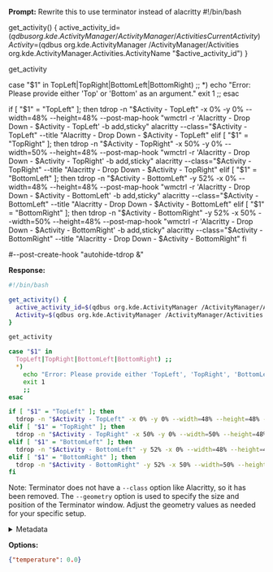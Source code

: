 **Prompt:**
Rewrite this to use terminator instead of alacritty 
#!/bin/bash

get_activity() {
  active_activity_id=$(qdbus org.kde.ActivityManager /ActivityManager/Activities CurrentActivity)
  Activity=$(qdbus org.kde.ActivityManager /ActivityManager/Activities org.kde.ActivityManager.Activities.ActivityName "$active_activity_id")
}

get_activity

case "$1" in
  TopLeft|TopRight|BottomLeft|BottomRight) ;;
  *)
    echo "Error: Please provide either 'Top' or 'Bottom' as an argument."
    exit 1
    ;;
esac

if [ "$1" = "TopLeft" ]; then
  tdrop -n "$Activity - TopLeft" -x 0% -y 0% --width=48% --height=48% --post-map-hook "wmctrl -r 'Alacritty - Drop Down - $Activity - TopLeft' -b add,sticky" alacritty --class="$Activity - TopLeft" --title "Alacritty - Drop Down - $Activity - TopLeft"
elif [ "$1" = "TopRight" ]; then
  tdrop -n "$Activity - TopRight" -x 50% -y 0% --width=50% --height=48% --post-map-hook "wmctrl -r 'Alacritty - Drop Down - $Activity - TopRight' -b add,sticky" alacritty --class="$Activity - TopRight" --title "Alacritty - Drop Down - $Activity - TopRight"
elif [ "$1" = "BottomLeft" ]; then
  tdrop -n "$Activity - BottomLeft"  -y 52% -x 0% --width=48% --height=48% --post-map-hook "wmctrl -r 'Alacritty - Drop Down - $Activity - BottomLeft' -b add,sticky" alacritty --class="$Activity - BottomLeft" --title "Alacritty - Drop Down - $Activity - BottomLeft"
elif [ "$1" = "BottomRight" ]; then
  tdrop -n "$Activity - BottomRight" -y 52% -x 50% --width=50% --height=48% --post-map-hook "wmctrl -r 'Alacritty - Drop Down - $Activity - BottomRight' -b add,sticky" alacritty --class="$Activity - BottomRight" --title "Alacritty - Drop Down - $Activity - BottomRight"
fi

#--post-create-hook "autohide-tdrop &"

**Response:**
```bash
#!/bin/bash

get_activity() {
  active_activity_id=$(qdbus org.kde.ActivityManager /ActivityManager/Activities CurrentActivity)
  Activity=$(qdbus org.kde.ActivityManager /ActivityManager/Activities org.kde.ActivityManager.Activities.ActivityName "$active_activity_id")
}

get_activity

case "$1" in
  TopLeft|TopRight|BottomLeft|BottomRight) ;;
  *)
    echo "Error: Please provide either 'TopLeft', 'TopRight', 'BottomLeft', or 'BottomRight' as an argument."
    exit 1
    ;;
esac

if [ "$1" = "TopLeft" ]; then
  tdrop -n "$Activity - TopLeft" -x 0% -y 0% --width=48% --height=48% --post-map-hook "wmctrl -r '$Activity - TopLeft' -b add,sticky" terminator --title="$Activity - TopLeft" --geometry=48%x48%+0+0
elif [ "$1" = "TopRight" ]; then
  tdrop -n "$Activity - TopRight" -x 50% -y 0% --width=50% --height=48% --post-map-hook "wmctrl -r '$Activity - TopRight' -b add,sticky" terminator --title="$Activity - TopRight" --geometry=50%x48%+50%+0
elif [ "$1" = "BottomLeft" ]; then
  tdrop -n "$Activity - BottomLeft" -y 52% -x 0% --width=48% --height=48% --post-map-hook "wmctrl -r '$Activity - BottomLeft' -b add,sticky" terminator --title="$Activity - BottomLeft" --geometry=48%x48%+0+52%
elif [ "$1" = "BottomRight" ]; then
  tdrop -n "$Activity - BottomRight" -y 52% -x 50% --width=50% --height=48% --post-map-hook "wmctrl -r '$Activity - BottomRight' -b add,sticky" terminator --title="$Activity - BottomRight" --geometry=50%x48%+50%+52%
fi
```

Note: Terminator does not have a `--class` option like Alacritty, so it has been removed. The `--geometry` option is used to specify the size and position of the Terminator window. Adjust the geometry values as needed for your specific setup.

<details><summary>Metadata</summary>

- Duration: 61337 ms
- Datetime: 2023-12-18T17:36:57.154710
- Model: gpt-4-1106-preview

</details>

**Options:**
```json
{"temperature": 0.0}
```

